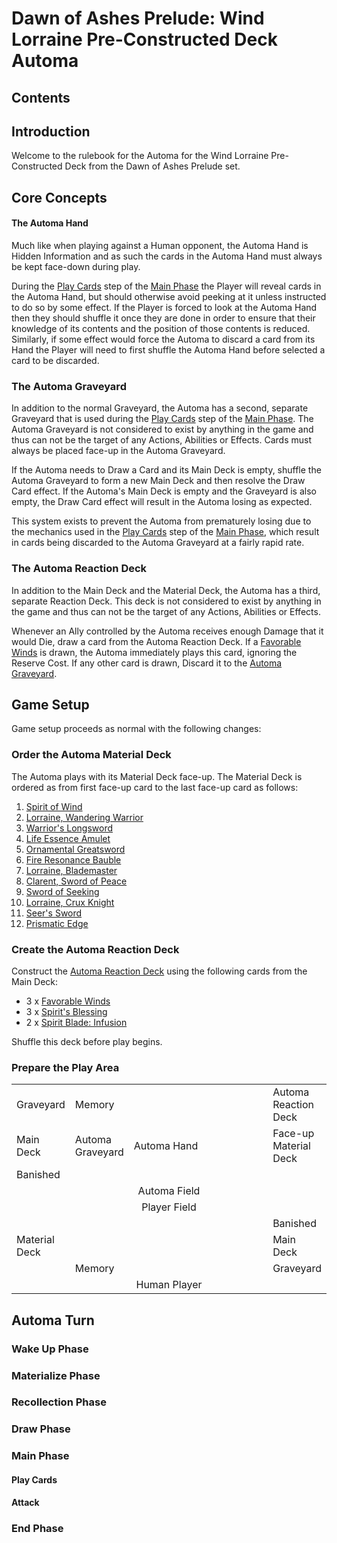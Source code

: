 # Dawn of Ashes Prelude: Wind Lorraine Pre-Constructed Deck Automa

## Contents

## Introduction
Welcome to the rulebook for the Automa for the Wind Lorraine Pre-Constructed Deck from the Dawn of Ashes Prelude set.

## Core Concepts
#### The Automa Hand
Much like when playing against a Human opponent, the Automa Hand is Hidden Information and as such the cards in the
Automa Hand must always be kept face-down during play.

During the [Play Cards](#play-cards) step of the [Main Phase](#main-phase) the Player will reveal cards in the
Automa Hand, but should otherwise avoid peeking at it unless instructed to do so by some effect. If the Player is
forced to look at the Automa Hand then they should shuffle it once they are done in order to ensure that their knowledge
of its contents and the position of those contents is reduced. Similarly, if some effect would force the Automa to
discard a card from its Hand the Player will need to first shuffle the Automa Hand before selected a card to be
discarded.

### The Automa Graveyard
In addition to the normal Graveyard, the Automa has a second, separate Graveyard that is used during the
[Play Cards](#play-cards) step of the [Main Phase](#main-phase). The Automa Graveyard is not considered to 
exist by anything in the game and thus can not be the target of any Actions, Abilities or Effects. Cards must always be 
placed face-up in the Automa Graveyard.

If the Automa needs to Draw a Card and its Main Deck is empty, shuffle the Automa Graveyard to form a new Main Deck
and then resolve the Draw Card effect. If the Automa's Main Deck is empty and the Graveyard is also empty,
the Draw Card effect will result in the Automa losing as expected.

This system exists to prevent the Automa from prematurely losing due to the mechanics used in the [Play Cards](#play-cards) 
step of the [Main Phase](#main-phase), which result in cards being discarded to the Automa Graveyard at a fairly rapid rate.

### The Automa Reaction Deck
In addition to the Main Deck and the Material Deck, the Automa has a third, separate Reaction Deck. This deck is not
considered to exist by anything in the game and thus can not be the target of any Actions, Abilities or Effects.

Whenever an Ally controlled by the Automa receives enough Damage that it would Die, draw a card from the Automa Reaction 
Deck. If a [Favorable Winds](https://index.gatcg.com/card/favorable-winds) is drawn, the Automa immediately plays this 
card, ignoring the Reserve Cost. If any other card is drawn, Discard it to the [Automa Graveyard](#the-automa-graveyard).

## Game Setup
Game setup proceeds as normal with the following changes:
### Order the Automa Material Deck
The Automa plays with its Material Deck face-up. The Material Deck is ordered as from first face-up card to the
last face-up card as follows:

1. [Spirit of Wind](https://index.gatcg.com/card/spirit-of-wind)
2. [Lorraine, Wandering Warrior](https://index.gatcg.com/card/lorraine-wandering-warrior)
3. [Warrior's Longsword](https://index.gatcg.com/card/warriors-longsword)
4. [Life Essence Amulet](https://index.gatcg.com/card/life-essence-amulet)
5. [Ornamental Greatsword](https://index.gatcg.com/card/ornamental-greatsword)
6. [Fire Resonance Bauble](https://index.gatcg.com/card/fire-resonance-bauble)
7. [Lorraine, Blademaster](https://index.gatcg.com/card/lorraine-blademaster)
8. [Clarent, Sword of Peace](https://index.gatcg.com/card/clarent-sword-of-peace)
9. [Sword of Seeking](https://index.gatcg.com/card/sword-of-seeking)
10. [Lorraine, Crux Knight](https://index.gatcg.com/card/lorraine-crux-knight)
11. [Seer's Sword](https://index.gatcg.com/card/seers-sword)
12. [Prismatic Edge](https://index.gatcg.com/card/prismatic-edge)

### Create the Automa Reaction Deck
Construct the [Automa Reaction Deck](#the-automa-reaction-deck) using the following cards from the Main Deck:

* 3 x [Favorable Winds](https://index.gatcg.com/card/favorable-winds)
* 3 x [Spirit's Blessing](https://index.gatcg.com/card/spirits-blessing)
* 2 x [Spirit Blade: Infusion](https://index.gatcg.com/card/spirit-blade-infusion)

Shuffle this deck before play begins.

### Prepare the Play Area
<table>
<col style="width: 10%">
<col style="width: 10%">
<col style="width: 70%">
<col style="width: 10%">
<tbody>
<tr>
<td>Graveyard</td>
<td colspan="2">Memory</td>
<td>Automa Reaction Deck</td>
</tr>
<tr>
<td>Main Deck</td>
<td>Automa Graveyard</td>
<td>Automa Hand</td>
<td>Face-up Material Deck</td>
</tr>
<tr>
<td>Banished</td>
<td colspan="3"></td>
</tr>
<tr>
<td colspan="4" align="center">Automa Field</td>
</tr>
<tr>
<td colspan="4" align="center">Player Field</td>
</tr>
<td colspan="3"></td>
<td>Banished</td>
<tr>
<td>Material Deck</td>
<td colspan="2"></td>
<td>Main Deck</td>
</tr>
<tr>
<td></td>
<td colspan="2">Memory</td>
<td>Graveyard</td>
</tr>
<tr>
<td colspan="4" align="center">Human Player</td>
</tr>
</tbody>
</table>

## Automa Turn
### Wake Up Phase
### Materialize Phase
### Recollection Phase
### Draw Phase
### Main Phase
#### Play Cards
#### Attack
### End Phase